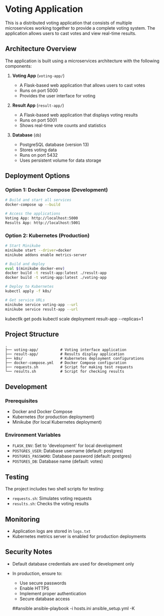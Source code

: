 # Voting Application

This is a distributed voting application that consists of multiple microservices working together to provide a complete voting system. The application allows users to cast votes and view real-time results.

## Architecture Overview

The application is built using a microservices architecture with the following components:

1. **Voting App** (`voting-app/`)
   - A Flask-based web application that allows users to cast votes
   - Runs on port 5000
   - Provides the user interface for voting

2. **Result App** (`result-app/`)
   - A Flask-based web application that displays voting results
   - Runs on port 5001
   - Shows real-time vote counts and statistics

3. **Database** (`db`)
   - PostgreSQL database (version 13)
   - Stores voting data
   - Runs on port 5432
   - Uses persistent volume for data storage

## Deployment Options

### Option 1: Docker Compose (Development)
```bash
# Build and start all services
docker-compose up --build

# Access the applications
Voting App: http://localhost:5000
Results App: http://localhost:5001
```

### Option 2: Kubernetes (Production)
```bash
# Start Minikube
minikube start --driver=docker
minikube addons enable metrics-server

# Build and deploy
eval $(minikube docker-env)
docker build -t result-app:latest ./result-app
docker build -t voting-app:latest ./voting-app

# Deploy to Kubernetes
kubectl apply -f k8s/

# Get service URLs
minikube service voting-app --url
minikube service result-app --url
```
   kubectlk get pods
   kubectl scale deployment result-app --replicas=1
## Project Structure

```
.
├── voting-app/          # Voting interface application
├── result-app/          # Results display application
├── k8s/                 # Kubernetes deployment configurations
├── docker-compose.yml   # Docker Compose configuration
├── requests.sh          # Script for making test requests
└── results.sh           # Script for checking results
```

## Development

### Prerequisites
- Docker and Docker Compose
- Kubernetes (for production deployment)
- Minikube (for local Kubernetes deployment)

### Environment Variables
- `FLASK_ENV`: Set to 'development' for local development
- `POSTGRES_USER`: Database username (default: postgres)
- `POSTGRES_PASSWORD`: Database password (default: postgres)
- `POSTGRES_DB`: Database name (default: votes)

## Testing

The project includes two shell scripts for testing:
- `requests.sh`: Simulates voting requests
- `results.sh`: Checks the voting results

## Monitoring

- Application logs are stored in `logs.txt`
- Kubernetes metrics server is enabled for production deployments

## Security Notes

- Default database credentials are used for development only
- In production, ensure to:
  - Use secure passwords
  - Enable HTTPS
  - Implement proper authentication
  - Secure database access


  ##ansible 
  ansible-playbook -i hosts.ini ansible_setup.yml -K